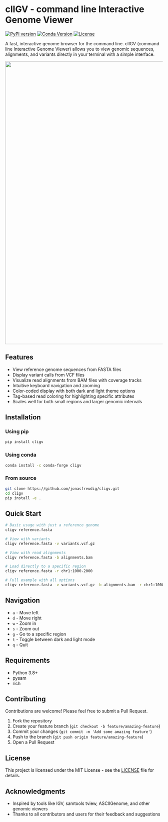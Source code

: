 # clIGV - command line Interactive Genome Viewer

[![PyPI version](https://img.shields.io/pypi/v/cligv.svg)](https://pypi.org/project/cligv/)
[![Conda Version](https://img.shields.io/conda/vn/conda-forge/cligv.svg)](https://anaconda.org/conda-forge/cligv)
[![License](https://img.shields.io/github/license/jonasfreudig/cligv.svg)](https://github.com/jonasfreudig/cligv/blob/main/LICENSE)

A fast, interactive genome browser for the command line. clIGV (command line Interactive Genome Viewer) allows you to view genomic sequences, alignments, and variants directly in your terminal with a simple interface.

<img src="docs/images/clIGV_img1.png" width="900">

## Features

- View reference genome sequences from FASTA files
- Display variant calls from VCF files
- Visualize read alignments from BAM files with coverage tracks
- Intuitive keyboard navigation and zooming
- Color-coded display with both dark and light theme options
- Tag-based read coloring for highlighting specific attributes
- Scales well for both small regions and larger genomic intervals

## Installation

### Using pip

```bash
pip install cligv
```

### Using conda

```bash
conda install -c conda-forge cligv
```

### From source

```bash
git clone https://github.com/jonasfreudig/cligv.git
cd cligv
pip install -e .
```

## Quick Start

```bash
# Basic usage with just a reference genome
cligv reference.fasta

# View with variants
cligv reference.fasta -v variants.vcf.gz

# View with read alignments
cligv reference.fasta -b alignments.bam

# Load directly to a specific region
cligv reference.fasta -r chr1:1000-2000

# Full example with all options
cligv reference.fasta -v variants.vcf.gz -b alignments.bam -r chr1:1000-2000 -t ha --light-mode
```

## Navigation

- `a` - Move left
- `d` - Move right
- `w` - Zoom in
- `s` - Zoom out
- `g` - Go to a specific region
- `t` - Toggle between dark and light mode
- `q` - Quit

## Requirements

- Python 3.8+
- pysam
- rich


## Contributing

Contributions are welcome! Please feel free to submit a Pull Request.

1. Fork the repository
2. Create your feature branch (`git checkout -b feature/amazing-feature`)
3. Commit your changes (`git commit -m 'Add some amazing feature'`)
4. Push to the branch (`git push origin feature/amazing-feature`)
5. Open a Pull Request

## License

This project is licensed under the MIT License - see the [LICENSE](LICENSE.txt) file for details.

## Acknowledgments

- Inspired by tools like IGV, samtools tview, ASCIIGenome, and other genomic viewers
- Thanks to all contributors and users for their feedback and suggestions